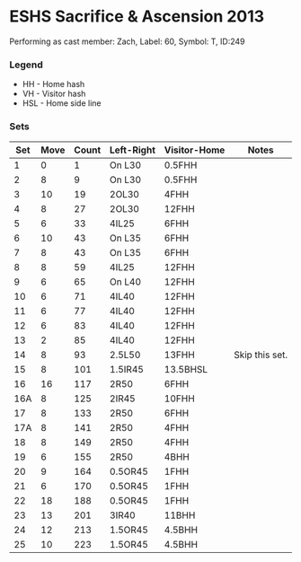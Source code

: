 # ESHS Sacrifice & Ascension 2013

Performing as cast member: Zach, Label: 60, Symbol: T, ID:249

### Legend

* HH - Home hash
* VH - Visitor hash
* HSL - Home side line

### Sets

| Set | Move | Count | Left-Right | Visitor-Home | Notes                      |
| --- | ---- | ----- | ---------- | ------------ | -------------------------- |
| 1   | 0    | 1     | On L30     | 0.5FHH       |                            |
| 2   | 8    | 9     | On L30     | 0.5FHH       |                            |
| 3   | 10   | 19    | 2OL30      | 4FHH         |                            |
| 4   | 8    | 27    | 2OL30      | 12FHH        |                            |
| 5   | 6    | 33    | 4IL25      | 6FHH         |                            |
| 6   | 10   | 43    | On L35     | 6FHH         |                            |
| 7   | 8    | 43    | On L35     | 6FHH         |                            |
| 8   | 8    | 59    | 4IL25      | 12FHH        |                            |
| 9   | 6    | 65    | On L40     | 12FHH        |                            |
| 10  | 6    | 71    | 4IL40      | 12FHH        |                            |
| 11  | 6    | 77    | 4IL40      | 12FHH        |                            |
| 12  | 6    | 83    | 4IL40      | 12FHH        |                            |
| 13  | 2    | 85    | 4IL40      | 12FHH        |                            |
| 14  | 8    | 93    | 2.5L50     | 13FHH        | Skip this set.             |
| 15  | 8    | 101   | 1.5IR45    | 13.5BHSL     |                            |
| 16  | 16   | 117   | 2R50       | 6FHH         |                            |
| 16A | 8    | 125   | 2IR45      | 10FHH        |                            |
| 17  | 8    | 133   | 2R50       | 6FHH         |                            |
| 17A | 8    | 141   | 2R50       | 4FHH         |                            |
| 18  | 8    | 149   | 2R50       | 4FHH         |                            |
| 19  | 6    | 155   | 2R50       | 4BHH         |                            |
| 20  | 9    | 164   | 0.5OR45    | 1FHH         |                            |
| 21  | 6    | 170   | 0.5OR45    | 1FHH         |                            |
| 22  | 18   | 188   | 0.5OR45    | 1FHH         |                            |
| 23  | 13   | 201   | 3IR40      | 11BHH        |                            |
| 24  | 12   | 213   | 1.5OR45    | 4.5BHH       |                            |
| 25  | 10   | 223   | 1.5OR45    | 4.5BHH       |                            |
